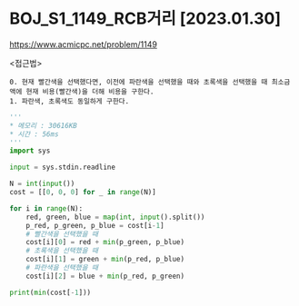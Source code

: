 # BOJ_S1_1149_RCB거리 [2023.01.30]
https://www.acmicpc.net/problem/1149

<접근법>
```
0. 현재 빨간색을 선택했다면, 이전에 파란색을 선택했을 때와 초록색을 선택했을 때 최소금액에 현재 비용(빨간색)을 더해 비용을 구한다.
1. 파란색, 초록색도 동일하게 구한다.
```


```python
'''
* 메모리 : 30616KB
* 시간 : 56ms
'''
import sys

input = sys.stdin.readline

N = int(input())
cost = [[0, 0, 0] for _ in range(N)]

for i in range(N):
    red, green, blue = map(int, input().split())
    p_red, p_green, p_blue = cost[i-1]
    # 빨간색을 선택했을 때
    cost[i][0] = red + min(p_green, p_blue)
    # 초록색을 선택했을 때
    cost[i][1] = green + min(p_red, p_blue)
    # 파란색을 선택했을 때
    cost[i][2] = blue + min(p_red, p_green)

print(min(cost[-1]))
    
```


